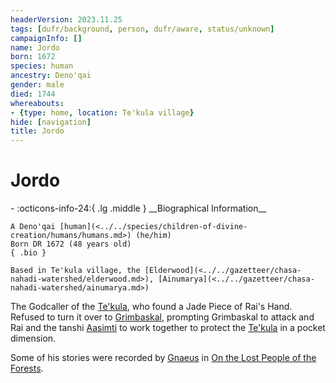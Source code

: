```yaml
---
headerVersion: 2023.11.25
tags: [dufr/background, person, dufr/aware, status/unknown]
campaignInfo: []
name: Jordo
born: 1672
species: human
ancestry: Deno'qai
gender: male
died: 1744
whereabouts:
- {type: home, location: Te'kula village}
hide: [navigation]
title: Jordo
---
```

# Jordo
<div class="grid cards ext-narrow-margin ext-one-column" markdown>
- :octicons-info-24:{ .lg .middle } __Biographical Information__

    A Deno'qai [human](<../../species/children-of-divine-creation/humans/humans.md>) (he/him)  
    Born DR 1672 (48 years old)  
    { .bio }

    Based in Te'kula village, the [Elderwood](<../../gazetteer/chasa-nahadi-watershed/elderwood.md>), [Ainumarya](<../../gazetteer/chasa-nahadi-watershed/ainumarya.md>)
</div>


The Godcaller of the [Te'kula](<../../groups/deno-qai-tribes/te-kula.md>), who found a Jade Piece of Rai's Hand. Refused to turn it over to [Grimbaskal](<../other-nonhumans/mezzar.md>), prompting Grimbaskal to attack and Rai and the tanshi [Aasimti](<../../cosmology/gods/tanshi/aasimti.md>) to work together to protect the [Te'kula](<../../groups/deno-qai-tribes/te-kula.md>) in a pocket dimension. 

Some of his stories were recorded by [Gnaeus](<../chardonians/gnaeus.md>) in [On the Lost People of the Forests](<../../things/books/on-the-lost-people-of-the-forests.md>). 